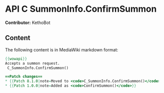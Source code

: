 # API C SummonInfo.ConfirmSummon

**Contributor:** KethoBot

## Content

The following content is in MediaWiki markdown format:

```mediawiki
{{wowapi}}
Accepts a summon request.
 C_SummonInfo.ConfirmSummon()

==Patch changes==
* {{Patch 8.1.0|note=Moved to <code>C_SummonInfo.ConfirmSummon()</code>}}
* {{Patch 1.0.0|note=Added as <code>ConfirmSummon()</code>}}
```